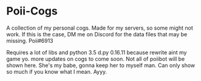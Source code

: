 # Poii-Cogs
A collection of my personal cogs. Made for my servers, so some might not work. If this is the case, DM me on Discord for the data files that may be missing. Poii#6913

Requires a lot of libs and python 3.5
d.py 0.16.11
because rewrite aint my game yo.
more updates on cogs to come soon.
Not all of poiibot will be shown here.
She's my babe, gonna keep her to myself man.
Can only show so much if you know what I mean.
Ayyy.
